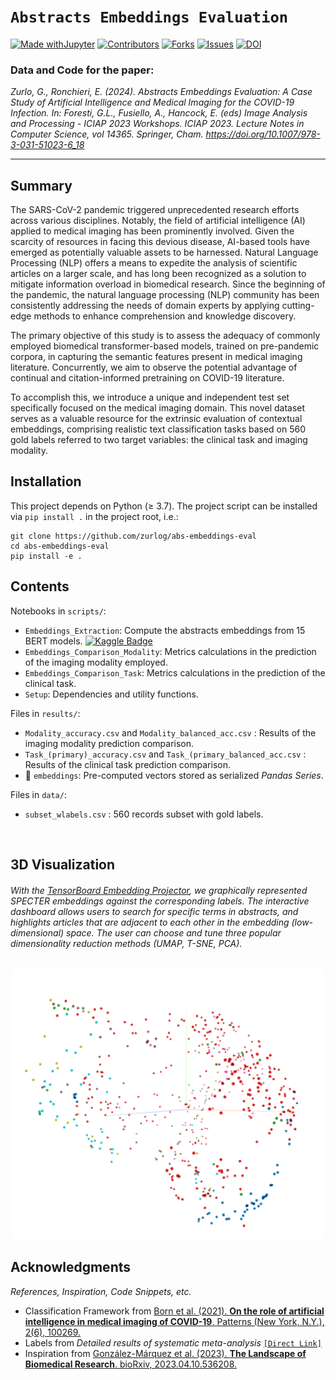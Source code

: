 # `Abstracts Embeddings Evaluation`
[![Made withJupyter][jupyter-shield]][jupyter-url]
[![Contributors][contributors-shield]][contributors-url]
[![Forks][forks-shield]][forks-url]
[![Issues][issues-shield]][issues-url]
[![DOI](https://zenodo.org/badge/675144631.svg)](https://zenodo.org/doi/10.5281/zenodo.13336504)




### **Data and Code for the paper:**

*Zurlo, G., Ronchieri, E. (2024). Abstracts Embeddings Evaluation: A Case Study of Artificial Intelligence and Medical Imaging for the COVID-19 Infection. In: Foresti, G.L., Fusiello, A., Hancock, E. (eds) Image Analysis and Processing - ICIAP 2023 Workshops. ICIAP 2023. Lecture Notes in Computer Science, vol 14365. Springer, Cham. https://doi.org/10.1007/978-3-031-51023-6_18*

***


## **Summary**
The SARS-CoV-2 pandemic triggered unprecedented research efforts across various disciplines. Notably, the field of artificial intelligence (AI) applied to medical imaging has been prominently involved. Given the scarcity of resources in facing this devious disease, AI-based tools have emerged as potentially valuable assets to be harnessed. Natural Language Processing (NLP) offers a means to expedite the analysis of scientific articles on a larger scale, and has long been recognized as a solution to mitigate information overload in biomedical research. Since the beginning of the pandemic, the natural language processing (NLP) community has been consistently addressing the needs of domain experts by applying cutting-edge methods to enhance comprehension and knowledge discovery.

The primary objective of this study is to assess the adequacy of commonly employed biomedical transformer-based models, trained on pre-pandemic corpora, in capturing the semantic features present in medical imaging literature. Concurrently, we aim to observe the potential advantage of continual and citation-informed pretraining on COVID-19 literature.

To accomplish this, we introduce a unique and independent test set specifically focused on the medical imaging domain. This novel dataset serves as a valuable resource for the extrinsic evaluation of contextual embeddings, comprising realistic text classification tasks based on 560 gold labels referred to two target variables: the clinical task and imaging modality.


## **Installation**
This project depends on Python ($\geq$ 3.7). The project script can be installed via `pip install .` in the project root, i.e.:
```
git clone https://github.com/zurlog/abs-embeddings-eval
cd abs-embeddings-eval
pip install -e .
```

## **Contents**

Notebooks in `scripts/`: 
- `Embeddings_Extraction`: Compute the abstracts embeddings from 15 BERT models.  [<img src="https://img.shields.io/badge/Kaggle-20BEFF?logo=kaggle&logoColor=fff&style=flat" alt="Kaggle Badge">](https://www.kaggle.com/code/zurlog/abstracts-embeddings-extraction)
-  `Embeddings_Comparison_Modality`: Metrics calculations in the prediction of the imaging modality employed. 
-  `Embeddings_Comparison_Task`: Metrics calculations in the prediction of the clinical task. 
-  `Setup`: Dependencies and utility functions.

Files in `results/`:
- `Modality_accuracy.csv` and `Modality_balanced_acc.csv` : Results of the imaging modality prediction comparison.
-  `Task_(primary)_accuracy.csv` and `Task_(primary_balanced_acc.csv` : Results of the clinical task prediction comparison.
-  📁 `embeddings`: Pre-computed vectors stored as serialized *Pandas Series*. 

Files in `data/`: 
- `subset_wlabels.csv` : 560 records subset with gold labels.

<br>

## **3D Visualization** 
###### With the [TensorBoard Embedding Projector](https://projector.tensorflow.org/?config=https://gist.githubusercontent.com/zurlog/cc320ae6380d8ca5914aa0773a2f3034/raw/3a248d41fc265f0729e4e57cd3886da37714e368/projector_config.json), we graphically represented SPECTER embeddings against the corresponding labels. The interactive dashboard allows users to search for specific terms in abstracts, and highlights articles that are adjacent to each other in the embedding (low-dimensional) space. The user can choose and tune three popular dimensionality reduction methods (*UMAP, T-SNE, PCA*).
<p align="center">
  <img src=viz_preview.PNG alt="Embeddings 3D Visualization" width="500"/>
</p>


## **Acknowledgments** 
*References, Inspiration, Code Snippets, etc.*

- Classification Framework from [Born et al. (2021). **On the role of artificial intelligence in medical imaging of COVID-19**. Patterns (New York, N.Y.), 2(6), 100269.](https://pubmed.ncbi.nlm.nih.gov/33969323/)
- Labels from *Detailed results of systematic meta-analysis* [`[Direct Link]`](https://www.cell.com/cms/10.1016/j.patter.2021.100269/attachment/e921e84c-3d7f-4183-bb6c-d42f5b59f3d9/mmc2.csv)
- Inspiration from [González-Márquez et al. (2023). **The Landscape of Biomedical Research**. bioRxiv, 2023.04.10.536208.](https://www.biorxiv.org/content/10.1101/2023.04.10.536208v2)

<!-- MARKDOWN LINKS & IMAGES -->
<!-- https://www.markdownguide.org/basic-syntax/#reference-style-links -->
[contributors-shield]: https://img.shields.io/github/contributors/zurlog/abs-embeddings-eval.svg?style=for-the-badge
[contributors-url]: https://github.com/zurlog/abs-embeddings-eval/graphs/contributors
[forks-shield]: https://img.shields.io/github/forks/zurlog/abs-embeddings-eval.svg?style=for-the-badge
[forks-url]: https://github.com/zurlog/abs-embeddings-eval/network/members
[issues-shield]: https://img.shields.io/github/issues/zurlog/abs-embeddings-eval.svg?style=for-the-badge
[issues-url]: https://github.com/zurlog/abs-embeddings-eval/issues
[license-shield]: https://img.shields.io/github/license/zurlog/abs-embeddings-eval.svg?style=for-the-badge
[license-url]: https://github.com/zurlog/dpc-covid19/blob/master/LICENSE.txt
[jupyter-shield]: https://img.shields.io/badge/Made%20with-Jupyter-orange?style=for-the-badge&logo=Jupyter
[jupyter-url]: https://jupyter.org/try
[kaggle-shield]:(https://img.shields.io/badge/Kaggle-20BEFF?logo=kaggle&logoColor=fff&style=flat)
[kaggle-url]:https://www.kaggle.com/code/zurlog/abstracts-embeddings-extraction
